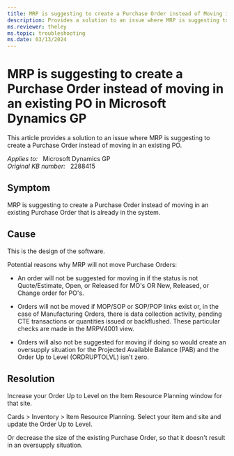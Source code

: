 ```yaml
---
title: MRP is suggesting to create a Purchase Order instead of Moving in an existing PO
description: Provides a solution to an issue where MRP is suggesting to create a Purchase Order instead of moving in an existing PO.
ms.reviewer: theley
ms.topic: troubleshooting
ms.date: 03/13/2024
---
```

# MRP is suggesting to create a Purchase Order instead of moving in an existing PO in Microsoft Dynamics GP

This article provides a solution to an issue where MRP is suggesting to create a Purchase Order instead of moving in an existing PO.

_Applies to:_ &nbsp; Microsoft Dynamics GP  
_Original KB number:_ &nbsp; 2288415

## Symptom

MRP is suggesting to create a Purchase Order instead of moving in an existing Purchase Order that is already in the system.

## Cause

This is the design of the software.

Potential reasons why MRP will not move Purchase Orders:

- An order will not be suggested for moving in if the status is not Quote/Estimate, Open, or Released for MO's OR New, Released, or Change order for PO's.

- Orders will not be moved if MOP/SOP or SOP/POP links exist or, in the case of Manufacturing Orders, there is data collection activity, pending CTE transactions or quantities issued or backflushed. These particular checks are made in the MRPV4001 view.

- Orders will also not be suggested for moving if doing so would create an oversupply situation for the Projected Available Balance (PAB) and the Order Up to Level (ORDRUPTOLVL) isn't zero.

## Resolution

Increase your Order Up to Level on the Item Resource Planning window for that site.

Cards > Inventory > Item Resource Planning. Select your item and site and update the Order Up to Level.

Or decrease the size of the existing Purchase Order, so that it doesn't result in an oversupply situation.
